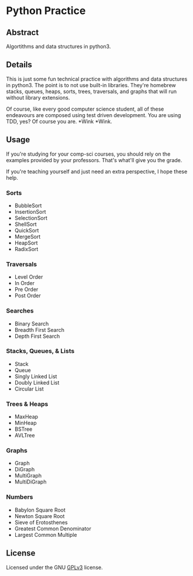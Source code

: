# Python Practice #

## Abstract ##

Algortithms and data structures in python3.

## Details ##

This is just some fun technical practice with algorithms and data structures in python3. The point is to not use built-in libraries. They're homebrew stacks, queues, heaps, sorts, trees, traversals, and graphs that will run without library extensions.

Of course, like every good computer science student, all of these endeavours are composed using test driven development. You are using TDD, yes? Of course you are. \*Wink \*Wink.

## Usage ##

If you're studying for your comp-sci courses, you should rely on the examples provided by your professors. That's what'll give you the grade.

If you're teaching yourself and just need an extra perspective, I hope these help.

### Sorts ###

* BubbleSort
* InsertionSort
* SelectionSort
* ShellSort
* QuickSort
* MergeSort
* HeapSort
* RadixSort

### Traversals ###

* Level Order
* In Order
* Pre Order
* Post Order

### Searches ###

* Binary Search
* Breadth First Search
* Depth First Search

### Stacks, Queues, & Lists ###

* Stack
* Queue
* Singly Linked List
* Doubly Linked List
* Circular List

### Trees & Heaps ###

* MaxHeap
* MinHeap
* BSTree
* AVLTree


### Graphs ###

* Graph
* DiGraph
* MultiGraph
* MultiDiGraph

### Numbers ###

* Babylon Square Root
* Newton Square Root
* Sieve of Erotosthenes
* Greatest Common Denominator
* Largest Common Multiple

## License ##

Licensed under the GNU [GPLv3](https://www.gnu.org/licenses/gpl-3.0.en.html) license.
